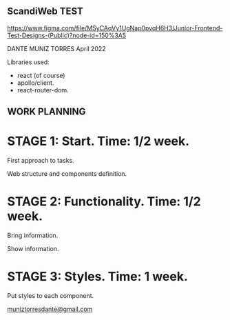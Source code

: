 ## ScandiWeb TEST

https://www.figma.com/file/MSyCAqVy1UgNap0pvqH6H3/Junior-Frontend-Test-Designs-(Public)?node-id=150%3A5

DANTE MUNIZ TORRES
April 2022

Libraries used:
- react (of course)
- apollo/client.
- react-router-dom.

## WORK PLANNING 

# STAGE 1: Start. Time: 1/2 week.

First approach to tasks.

Web structure and components definition.


# STAGE 2: Functionality. Time: 1/2 week.

Bring information.

Show information.


# STAGE 3: Styles. Time: 1 week.

Put styles to each component.


muniztorresdante@gmail.com

